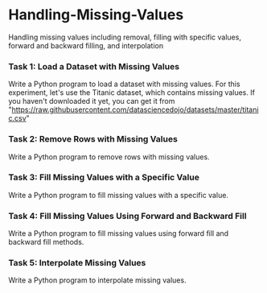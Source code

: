 # Handling-Missing-Values
Handling missing values including removal, filling with specific values, forward and backward filling, and interpolation

### Task 1: Load a Dataset with Missing Values
Write a Python program to load a dataset with missing values.
For this experiment, let's use the Titanic dataset, which contains missing values. If you haven't downloaded it yet, you can get it from "https://raw.githubusercontent.com/datasciencedojo/datasets/master/titanic.csv"

### Task 2: Remove Rows with Missing Values
Write a Python program to remove rows with missing values.

### Task 3: Fill Missing Values with a Specific Value
Write a Python program to fill missing values with a specific value.

### Task 4: Fill Missing Values Using Forward and Backward Fill
Write a Python program to fill missing values using forward fill and backward fill methods.

### Task 5: Interpolate Missing Values
Write a Python program to interpolate missing values.
